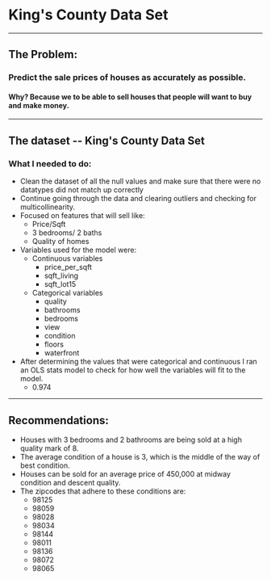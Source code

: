 
# King's County Data Set
____

## The Problem: 
### Predict the sale prices of houses as accurately as possible.
#### Why? Because we to be able to sell houses that people will want to buy and make money.
___

## The dataset -- King's County Data Set
### What I needed to do:
* Clean the dataset of all the null values and make sure that there were no datatypes did not match up correctly
* Continue going through the data and clearing outliers and checking for multicollinearity.
* Focused on features that will sell like:
    * Price/Sqft
    * 3 bedrooms/ 2 baths
    * Quality of homes
* Variables used for the model were:
    * Continuous variables
        * price_per_sqft
        * sqft_living
        * sqft_lot15
    * Categorical variables
        * quality
        * bathrooms
        * bedrooms
        * view
        * condition
        * floors
        * waterfront
* After determining the values that were categorical and continuous I ran an OLS stats model to check for how well the variables will fit to the model.
    * 0.974
___

## Recommendations:
 * Houses with 3 bedrooms and 2 bathrooms are being sold at a high quality mark of 8.
 * The average condition of a house is 3, which is the middle of the way of best condition.
 * Houses can be sold for an average price of 450,000 at midway condition and descent quality.
 * The zipcodes that adhere to these conditions are: 
    * 98125 
    * 98059
    * 98028
    * 98034
    * 98144
    * 98011
    * 98136 
    * 98072
    * 98065
